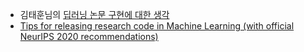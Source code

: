 
- 김태훈님의 [딥러닝 논문 구현에 대한 생각](https://carpedm20.github.io/2018/paper-implementation/)
- [Tips for releasing research code in Machine Learning (with official NeurIPS 2020 recommendations)](https://github.com/paperswithcode/releasing-research-code)